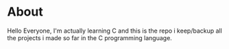 # About

Hello Everyone, I'm actually learning C and this is the repo i keep/backup all the projects i made so far in the C programming language.
